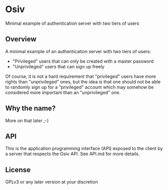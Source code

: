 # Osiv

Minimal example of authentication server with two tiers of users

## Overview

A minimal example of an authentication server with two tiers of users:

- "Privileged" users that can only be created with a master password
- "Unprivileged" users that can sign up freely

Of course, it is not a hard requirement that "privileged" users have more rights than "unprivileged" ones, but the idea is that one should not be able to randomly sign up for a "privileged" account which may somehow be considered more important than an "unprivileged" one.

## Why the name?

More on that later ;-)

## API

This is the application programming interface (API) exposed to the client by a server that respects the Osiv API. See API.md for more details.

## License

GPLv3 or any later version at your discretion
